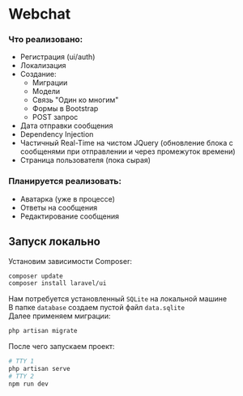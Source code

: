# Webchat

### Что реализовано:

- Регистрация (ui/auth)
- Локализация
- Создание:
    - Миграции
    - Модели
    - Связь "Один ко многим"
    - Формы в Bootstrap
    - POST запрос
- Дата отправки сообщения
- Dependency Injection
- Частичный Real-Time на чистом JQuery (обновление блока с сообщенями при отправлении и через промежуток времени)
- Страница пользователя (пока сырая)

### Планируется реализовать:

- Аватарка (уже в процессе)
- Ответы на сообщения
- Редактирование сообщения

## Запуск локально
Установим зависимости Composer:
```bash
composer update
composer install laravel/ui
```
Нам потребуется установленный ```SQLite``` на локальной машине\
В папке ```database``` создаем пустой файл ```data.sqlite```\
Далее применяем миграции:
```bash
php artisan migrate
```
После чего запускаем проект:
```bash
# TTY 1
php artisan serve
# TTY 2
npm run dev
```
